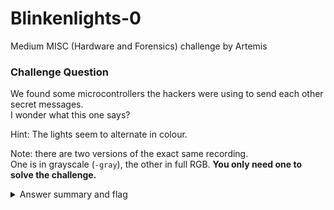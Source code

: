 # Blinkenlights-0

Medium MISC (Hardware and Forensics) challenge by Artemis

### Challenge Question

We found some microcontrollers the hackers were using to send each other secret messages.  
I wonder what this one says?

Hint: The lights seem to alternate in colour.

Note: there are two versions of the exact same recording.  
One is in grayscale (`-gray`), the other in full RGB. 
**You only need one to solve the challenge.**

<details> 
  <summary>Answer summary and flag</summary>
  
  Steps:
  I created a solve script for color version this challenge. It is located in this folder and called Blinkenlights-0-solve.py
  
  Flag: clubeh{r3d_@nd_9r33n_65843167}
  
</details>
